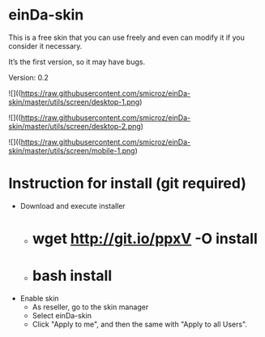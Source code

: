 einDa-skin
==========

This is a free skin that you can use freely and even can modify it if you consider it necessary.

It’s the first version, so it may have bugs.

Version: 0.2

![]((https://raw.githubusercontent.com/smicroz/einDa-skin/master/utils/screen/desktop-1.png)

![]((https://raw.githubusercontent.com/smicroz/einDa-skin/master/utils/screen/desktop-2.png)

![]((https://raw.githubusercontent.com/smicroz/einDa-skin/master/utils/screen/mobile-1.png)


Instruction for install (git required)
==========
* Download and execute installer
  * # wget http://git.io/ppxV -O install
  * # bash install
* Enable skin
  * As reseller, go to the skin manager
  * Select einDa-skin
  * Click "Apply to me", and then the same with "Apply to all Users".
